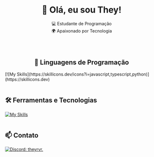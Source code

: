 <h1 align="center">👋 Olá, eu sou They!</h1>

<p align="center">
  💻 Estudante de Programação<br>
  🌍 Apaixonado por Tecnologia
</p><br><br>


<h2 align ="center">🚀 Linguagens de Programação</h2>
[![My Skills](https://skillicons.dev/icons?i=javascript,typescript,python)](https://skillicons.dev)<br><br>

## 🛠️ Ferramentas e Tecnologias
[![My Skills](https://skillicons.dev/icons?i=vscode,prisma,sequelize,firebase,mongodb,figma,postgresql,mysql,git,cloudflare,discordjs,seyfert)](https://skillicons.dev)<br><br>

## 📫 Contato

[![Discord: theyrvr.](https://img.shields.io/badge/-theyrvr.-blue?style=flat-square&logo=Discord&logoColor=white&link=https://discord.com/users/1264700878770798755)](https://discord.com/users/1264700878770798755)
